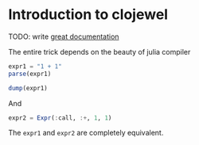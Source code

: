 # Introduction to clojewel

TODO: write [great documentation](http://jacobian.org/writing/what-to-write/)


The entire trick depends on the beauty of julia compiler

```julia
expr1 = "1 + 1"
parse(expr1)

dump(expr1)

```

And 

```julia
expr2 = Expr(:call, :+, 1, 1)
```

The `expr1` and `expr2` are completely equivalent.
